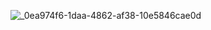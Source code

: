 ![_0ea974f6-1daa-4862-af38-10e5846cae0d](https://github.com/user-attachments/assets/94a2d938-01ea-478e-9617-97ac09cd78d3)
